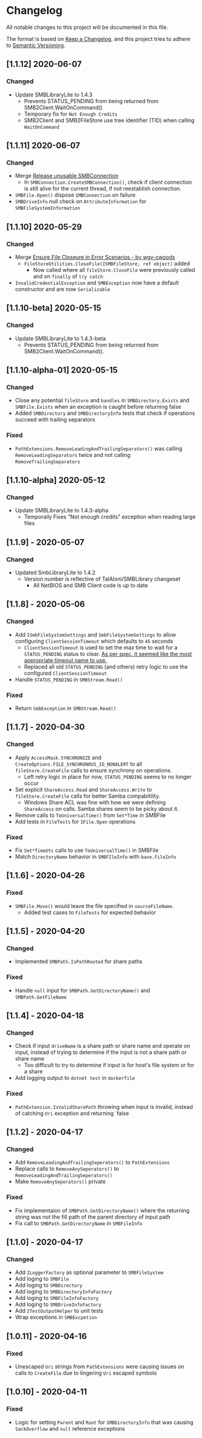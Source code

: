 # Changelog

All notable changes to this project will be documented in this file.

The format is based on [Keep a Changelog](https://keepachangelog.com/en/1.0.0/),
and this project tries to adhere to [Semantic Versioning](https://semver.org/spec/v2.0.0.html).

## [1.1.12] 2020-06-07

### Changed
- Update SMBLibraryLite to 1.4.3
	- Prevents STATUS_PENDING from being returned from SMB2Client.WaitOnCommand()
	- Temporary fix for `Not Enough Credits`
	- SMB2Client and SMB2FileStore use tree identifier (TID) when calling `WaitOnCommand`

## [1.1.11] 2020-06-07

### Changed 
- Merge [Release unusable SMBConnection](https://github.com/jordanlytle/SmbAbstraction/pull/31)
	- In `SMBConnection.CreateSMBConnection()`, check if client connection is still alive for the current thread, if not reestablish connection.
- `SMBFile.Open()` dispose `SMBConnection` on failure
- `SMBDriveInfo` null check on `AttributeInformation` for `SMBFileSystemInformation`

## [1.1.10] 2020-05-29

### Changed
- Merge [Ensure File Closeure in Error Scenarios - by wgv-cwoods](https://github.com/jordanlytle/SmbAbstraction/pull/30)
	- `FileStoreUtilities.CloseFile(ISMBFileStore, ref object)` added
		- Now called where all `fileStore.CloseFile` were previously called and on `finally` of `try catch`
- `InvalidCredentialException` and `SMBException` now have a default constructor and are now `Serializable`


## [1.1.10-beta] 2020-05-15

### Changed
- Update SMBLibraryLite to 1.4.3-beta
	- Prevents STATUS_PENDING from being returned from SMB2Client.WaitOnCommand().

## [1.1.10-alpha-01] 2020-05-15

### Changed
- Close any potential `fileStore` and `handles` in `SMBDirectory.Exists` and `SMBFile.Exists` when an exception is caught before returning false
- Added `SMBDirectory` and `SMBDirectoryInfo` tests that check if operations succeed with trailing separators

### Fixed
- `PathExtensions.RemoveLeadingAndTrailingSeparators()` was calling `RemoveLeadingSeparators` twice and not calling `RemoveTrailingSeparators`


## [1.1.10-alpha] 2020-05-12

### Changed
- Update SMBLibraryLite to 1.4.3-alpha
	- Temporaily Fixes "Not enough credits" exception when reading large files


## [1.1.9] - 2020-05-07

### Changed
- Updated SmbLibraryLite to 1.4.2
	- Version number is reflective of TalAloni/SMBLibrary changeset
		- All NetBIOS and SMB Client code is up to date

## [1.1.8] - 2020-05-06

### Changed
- Add `ISmbFileSystemSettings` and `SmbFileSystemSettings` to allow configuring `ClientSessionTimeout` which defaults to `45` seconds
	- `ClientSessionTimeout` is used to set the max time to wait for a `STATUS_PENDING` status to clear. [As per spec, it seemed like the most appropriate timeout name to use.](https://docs.microsoft.com/en-us/archive/blogs/openspecification/cifs-and-smb-timeouts-in-windows)
	- Replaced all old `STATUS_PENDING` (and others) retry logic to use the configured `ClientSessionTimeout`
- Handle `STATUS_PENDING` in `SMBStream.Read()` 

### Fixed
- Return `SmbException` in `SMBStream.Read()`

## [1.1.7] - 2020-04-30

### Changed
- Apply `AccessMask.SYNCHRONIZE` and `CreateOptions.FILE_SYNCHRONOUS_IO_NONALERT` to all `fileStore.CreateFile` calls to ensure synchrony on operations.
	- Left retry logic in place for now, `STATUS_PENDING` seems to no longer occur
- Set explicit `ShareAccess.Read`  and `ShareAccess.Write` to `fileStore.CreateFile` calls for better Samba compabitility.
	- Windows Share ACL was fine with how we were defining `ShareAccess` on calls. Samba shares seem to be picky about it.
- Remove calls to `ToUniversalTime()`  from `Set*Time` in SMBFile
- Add tests in `FileTests` for `IFile.Open` operations  
### Fixed 
- Fix `Set*TimeUtc` calls to use `ToUniversalTime()`  in SMBFile
- Match `DirectoryName` behavior in `SMBFIleInfo` with `base.FileInfo`

## [1.1.6] - 2020-04-26

### Fixed
- `SMBFile.Move()` would leave the file specified in `sourceFileName`.
	- Added test cases to `FileTests` for expected behavior

## [1.1.5] - 2020-04-20

### Changed
- Implemented `SMBPath.IsPathRooted` for share paths
### Fixed
- Handle `null` input for `SMBPath.GetDirectoryName()` and `SMBPath.GetFileName`

## [1.1.4] - 2020-04-18

### Changed 
- Check if input `driveName` is a share path or share name and operate on input, instead of trying to determine if the input is not a share path or share name
	- Too difficult to try to determine if input is for host's file system or for a share
- Add logging output to `dotnet test` in `dockerfile`
### Fixed
- `PathExtension.IsValidSharePath` throwing when input is invalid, instead of catching `Uri` exception and returning `false

## [1.1.2] - 2020-04-17

### Changed
- Add `RemoveLeadingAndTrailingSeperators()` to `PathExtensions`
- Replace calls to `RemoveAnySeperators()` to `RemoveLeadingAndTrailingSeperators()`
- Make `RemoveAnySeperators()` private

### Fixed
- Fix implementaion of `SMBPath.GetDirectoryName()` where the returning string was not the fill path of the parent directory of input path
- Fix call to `SMBPath.GetDirectoryName` in `SMBFileInfo`

## [1.1.0] - 2020-04-17

### Changed 
- Add `ILoggerFactory` as optional parameter to `SMBFileSystem`
- Add loging to `SMBFile`
- Add loging to `SMBDirectory`
- Add loging to `SMBDirectoryInfoFactory`
- Add loging to `SMBFileInfoFactory`
- Add loging to `SMBDriveInfoFactory`
- Add `ITestOutputHelper` to unit tests
- Wrap exceptions in `SMBExcpetion`

## [1.0.11] - 2020-04-16

### Fixed 
- Unescaped `Uri` strings from `PathExtensions` were causing issues on calls to `CreateFile` due to lingering `Uri` escaped symbols

## [1.0.10] - 2020-04-11

### Fixed
- Logic for setting `Parent` and `Root` for `SMBDirectoryInfo` that was causing `SackOverflow` and `null` reference exceptions

